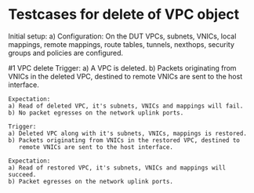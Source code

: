 # Testcases for delete of VPC object

Initial setup:
    a) Configuration:
        On the DUT VPCs, subnets, VNICs, local mappings, remote mappings, route
        tables, tunnels, nexthops, security groups and policies are configured.

#1 VPC delete
    Trigger:
    a) A VPC is deleted.
    b) Packets originating from VNICs in the deleted VPC, destined to
       remote VNICs are sent to the host interface.

    Expectation:
    a) Read of deleted VPC, it's subnets, VNICs and mappings will fail.
    b) No packet egresses on the network uplink ports.

    Trigger:
    a) Deleted VPC along with it's subnets, VNICs, mappings is restored.
    b) Packets originating from VNICs in the restored VPC, destined to
       remote VNICs are sent to the host interface.

    Expectation:
    a) Read of restored VPC, it's subnets, VNICs and mappings will succeed.
    b) Packet egresses on the network uplink ports.
